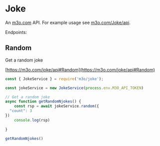 # Joke

An [m3o.com](https://m3o.com) API. For example usage see [m3o.com/Joke/api](https://m3o.com/Joke/api).

Endpoints:

## Random

Get a random joke


[https://m3o.com/joke/api#Random](https://m3o.com/joke/api#Random)

```js
const { JokeService } = require('m3o/joke');

const jokeService = new JokeService(process.env.M3O_API_TOKEN)

// Get a random joke
async function getRandomNjokes() {
	const rsp = await jokeService.random({
  "count": 3
})
	console.log(rsp)
	
}

getRandomNjokes()
```
